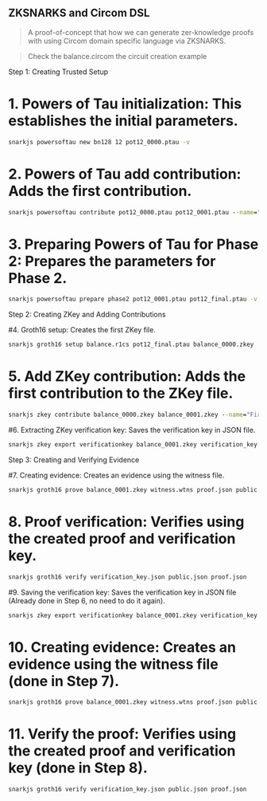 
## ZKSNARKS and Circom DSL

> A proof-of-concept that how we can generate zer-knowledge proofs with using Circom domain specific language via ZKSNARKS. 

> Check the balance.circom the circuit creation example

Step 1: Creating Trusted Setup

# 1. Powers of Tau initialization: This establishes the initial parameters.

```cmd	
snarkjs powersoftau new bn128 12 pot12_0000.ptau -v
```

# 2. Powers of Tau add contribution: Adds the first contribution.

```cmd	
snarkjs powersoftau contribute pot12_0000.ptau pot12_0001.ptau --name="First Contribution" -v
```

# 3. Preparing Powers of Tau for Phase 2: Prepares the parameters for Phase 2.

```cmd
snarkjs powersoftau prepare phase2 pot12_0001.ptau pot12_final.ptau -v
```

Step 2: Creating ZKey and Adding Contributions

#4. Groth16 setup: Creates the first ZKey file.

```cmd
snarkjs groth16 setup balance.r1cs pot12_final.ptau balance_0000.zkey
```

# 5. Add ZKey contribution: Adds the first contribution to the ZKey file.

```cmd
snarkjs zkey contribute balance_0000.zkey balance_0001.zkey --name="First Contribution" -v
```

#6. Extracting ZKey verification key: Saves the verification key in JSON file.

```cmd
snarkjs zkey export verificationkey balance_0001.zkey verification_key.json
```

Step 3: Creating and Verifying Evidence

#7. Creating evidence: Creates an evidence using the witness file.

```cmd
snarkjs groth16 prove balance_0001.zkey witness.wtns proof.json public.json
```

# 8. Proof verification: Verifies using the created proof and verification key.

```cmd
snarkjs groth16 verify verification_key.json public.json proof.json
```

#9. Saving the verification key: Saves the verification key in JSON file (Already done in Step 6, no need to do it again).

```cmd
snarkjs zkey export verificationkey balance_0001.zkey verification_key.json
```

# 10. Creating evidence: Creates an evidence using the witness file (done in Step 7).

```cmd
snarkjs groth16 prove balance_0001.zkey witness.wtns proof.json public.json
```

# 11. Verify the proof: Verifies using the created proof and verification key (done in Step 8).

```cmd
snarkjs groth16 verify verification_key.json public.json proof.json
```